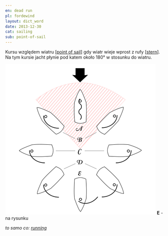 ```yaml
---
en: dead run
pl: fordewind
layout: dict_word
date: 2013-12-30
cat: sailing
sub: point-of-sail
---
```


Kursu względem wiatru [[point of sail](/dict/p/point-of-sail.html)] gdy wiatr wieje wprost z rufy [[stern](/dict/s/stern.html)].  
Na tym kursie jacht płynie pod katem około 180° w stosunku do wiatru.

![point of sail](/img/dict/points_of_sail.png)
**E** - na rysunku

*to samo co: [running](/dict/r/running.html)*
